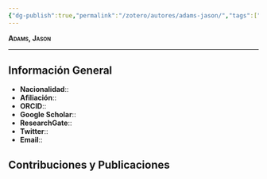 ```yaml
---
{"dg-publish":true,"permalink":"/zotero/autores/adams-jason/","tags":["#autor","#researcher"]}
---
```



<span style="font-variant:small-caps; font-weight: bold;"> Adams, Jason </span>

---


## Información General

- **Nacionalidad**:: 
- **Afiliación**:: 
- **ORCID**:: 
- **Google Scholar**:: 
- **ResearchGate**:: 
- **Twitter**:: 
- **Email**::
  
## Contribuciones y Publicaciones






